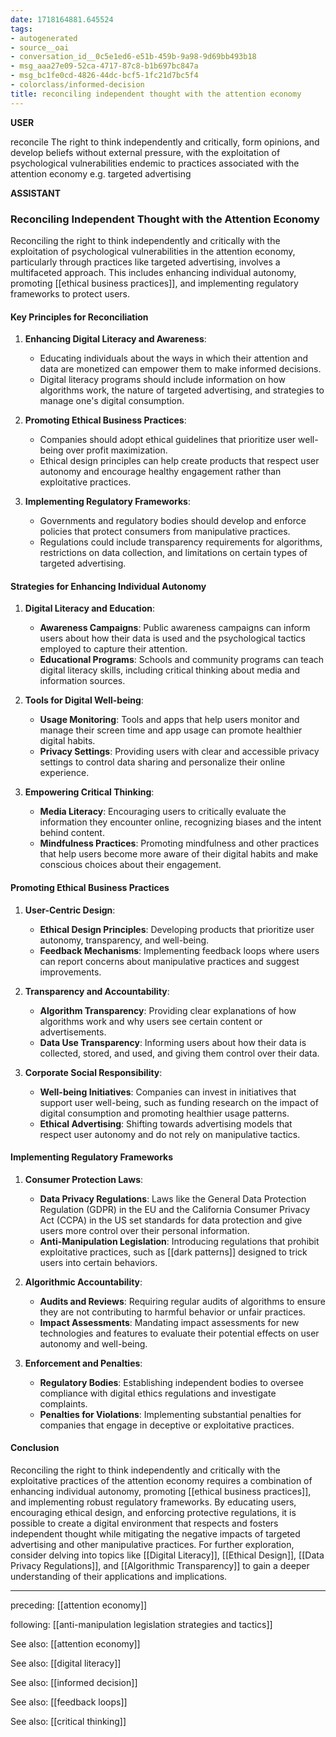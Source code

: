 ```yaml
---
date: 1718164881.645524
tags:
- autogenerated
- source__oai
- conversation_id__0c5e1ed6-e51b-459b-9a98-9d69bb493b18
- msg_aaa27e09-52ca-4717-87c8-b1b697bc847a
- msg_bc1fe0cd-4826-44dc-bcf5-1fc21d7bc5f4
- colorclass/informed-decision
title: reconciling independent thought with the attention economy
---
```


**USER**

reconcile The right to think independently and critically, form opinions, and develop beliefs without external pressure, with the exploitation of psychological vulnerabilities endemic to practices associated with the attention economy e.g. targeted advertising


**ASSISTANT**

### Reconciling Independent Thought with the Attention Economy

Reconciling the right to think independently and critically with the exploitation of psychological vulnerabilities in the attention economy, particularly through practices like targeted advertising, involves a multifaceted approach. This includes enhancing individual autonomy, promoting [[ethical business practices]], and implementing regulatory frameworks to protect users.

#### Key Principles for Reconciliation

1. **Enhancing Digital Literacy and Awareness**:
   - Educating individuals about the ways in which their attention and data are monetized can empower them to make informed decisions.
   - Digital literacy programs should include information on how algorithms work, the nature of targeted advertising, and strategies to manage one's digital consumption.

2. **Promoting Ethical Business Practices**:
   - Companies should adopt ethical guidelines that prioritize user well-being over profit maximization.
   - Ethical design principles can help create products that respect user autonomy and encourage healthy engagement rather than exploitative practices.

3. **Implementing Regulatory Frameworks**:
   - Governments and regulatory bodies should develop and enforce policies that protect consumers from manipulative practices.
   - Regulations could include transparency requirements for algorithms, restrictions on data collection, and limitations on certain types of targeted advertising.

#### Strategies for Enhancing Individual Autonomy

1. **Digital Literacy and Education**:
   - **Awareness Campaigns**: Public awareness campaigns can inform users about how their data is used and the psychological tactics employed to capture their attention.
   - **Educational Programs**: Schools and community programs can teach digital literacy skills, including critical thinking about media and information sources.

2. **Tools for Digital Well-being**:
   - **Usage Monitoring**: Tools and apps that help users monitor and manage their screen time and app usage can promote healthier digital habits.
   - **Privacy Settings**: Providing users with clear and accessible privacy settings to control data sharing and personalize their online experience.

3. **Empowering Critical Thinking**:
   - **Media Literacy**: Encouraging users to critically evaluate the information they encounter online, recognizing biases and the intent behind content.
   - **Mindfulness Practices**: Promoting mindfulness and other practices that help users become more aware of their digital habits and make conscious choices about their engagement.

#### Promoting Ethical Business Practices

1. **User-Centric Design**:
   - **Ethical Design Principles**: Developing products that prioritize user autonomy, transparency, and well-being.
   - **Feedback Mechanisms**: Implementing feedback loops where users can report concerns about manipulative practices and suggest improvements.

2. **Transparency and Accountability**:
   - **Algorithm Transparency**: Providing clear explanations of how algorithms work and why users see certain content or advertisements.
   - **Data Use Transparency**: Informing users about how their data is collected, stored, and used, and giving them control over their data.

3. **Corporate Social Responsibility**:
   - **Well-being Initiatives**: Companies can invest in initiatives that support user well-being, such as funding research on the impact of digital consumption and promoting healthier usage patterns.
   - **Ethical Advertising**: Shifting towards advertising models that respect user autonomy and do not rely on manipulative tactics.

#### Implementing Regulatory Frameworks

1. **Consumer Protection Laws**:
   - **Data Privacy Regulations**: Laws like the General Data Protection Regulation (GDPR) in the EU and the California Consumer Privacy Act (CCPA) in the US set standards for data protection and give users more control over their personal information.
   - **Anti-Manipulation Legislation**: Introducing regulations that prohibit exploitative practices, such as [[dark patterns]] designed to trick users into certain behaviors.

2. **Algorithmic Accountability**:
   - **Audits and Reviews**: Requiring regular audits of algorithms to ensure they are not contributing to harmful behavior or unfair practices.
   - **Impact Assessments**: Mandating impact assessments for new technologies and features to evaluate their potential effects on user autonomy and well-being.

3. **Enforcement and Penalties**:
   - **Regulatory Bodies**: Establishing independent bodies to oversee compliance with digital ethics regulations and investigate complaints.
   - **Penalties for Violations**: Implementing substantial penalties for companies that engage in deceptive or exploitative practices.

#### Conclusion

Reconciling the right to think independently and critically with the exploitative practices of the attention economy requires a combination of enhancing individual autonomy, promoting [[ethical business practices]], and implementing robust regulatory frameworks. By educating users, encouraging ethical design, and enforcing protective regulations, it is possible to create a digital environment that respects and fosters independent thought while mitigating the negative impacts of targeted advertising and other manipulative practices. For further exploration, consider delving into topics like [[Digital Literacy]], [[Ethical Design]], [[Data Privacy Regulations]], and [[Algorithmic Transparency]] to gain a deeper understanding of their applications and implications.


---

preceding: [[attention economy]]  


following: [[anti-manipulation legislation strategies and tactics]]

See also: [[attention economy]]


See also: [[digital literacy]]


See also: [[informed decision]]


See also: [[feedback loops]]


See also: [[critical thinking]]